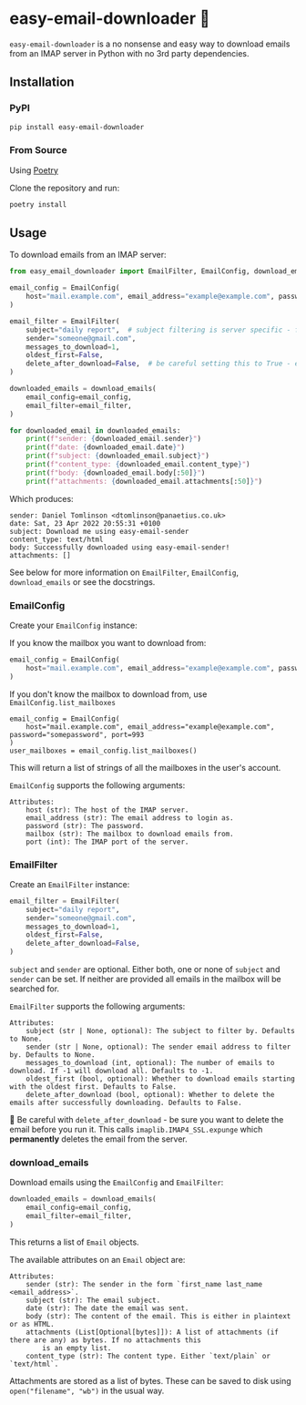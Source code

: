 # easy-email-downloader 📨

`easy-email-downloader` is a no nonsense and easy way to download emails from an IMAP server in Python with no
3rd party dependencies.

## Installation

### PyPI

```bash
pip install easy-email-downloader
```

### From Source

Using [Poetry](https://python-poetry.org)

Clone the repository and run:

```bash
poetry install
```

## Usage

To download emails from an IMAP server:

```python
from easy_email_downloader import EmailFilter, EmailConfig, download_emails

email_config = EmailConfig(
    host="mail.example.com", email_address="example@example.com", password="somepassword", mailbox="INBOX", port=993
)

email_filter = EmailFilter(
    subject="daily report",  # subject filtering is server specific - full string matches often won't work
    sender="someone@gmail.com",
    messages_to_download=1,
    oldest_first=False,
    delete_after_download=False,  # be careful setting this to True - emails are permanently removed!
)

downloaded_emails = download_emails(
    email_config=email_config,
    email_filter=email_filter,
)

for downloaded_email in downloaded_emails:
    print(f"sender: {downloaded_email.sender}")
    print(f"date: {downloaded_email.date}")
    print(f"subject: {downloaded_email.subject}")
    print(f"content_type: {downloaded_email.content_type}")
    print(f"body: {downloaded_email.body[:50]}")
    print(f"attachments: {downloaded_email.attachments[:50]}")
```

Which produces:

```
sender: Daniel Tomlinson <dtomlinson@panaetius.co.uk>
date: Sat, 23 Apr 2022 20:55:31 +0100
subject: Download me using easy-email-sender
content_type: text/html
body: Successfully downloaded using easy-email-sender!
attachments: []
```

See below for more information on `EmailFilter`, `EmailConfig`, `download_emails` or see the docstrings.
### EmailConfig

Create your `EmailConfig` instance:

If you know the mailbox you want to download from:

```python
email_config = EmailConfig(
    host="mail.example.com", email_address="example@example.com", password="somepassword", mailbox="INBOX", port=993
)
```

If you don't know the mailbox to download from, use `EmailConfig.list_mailboxes`

```
email_config = EmailConfig(
    host="mail.example.com", email_address="example@example.com", password="somepassword", port=993
)
user_mailboxes = email_config.list_mailboxes()
```

This will return a list of strings of all the mailboxes in the user's account.

`EmailConfig` supports the following arguments:

```
Attributes:
    host (str): The host of the IMAP server.
    email_address (str): The email address to login as.
    password (str): The password.
    mailbox (str): The mailbox to download emails from.
    port (int): The IMAP port of the server.
```

### EmailFilter

Create an `EmailFilter` instance:

```python
email_filter = EmailFilter(
    subject="daily report",
    sender="someone@gmail.com",
    messages_to_download=1,
    oldest_first=False,
    delete_after_download=False,
)
```

`subject` and `sender` are optional. Either both, one or none of `subject` and `sender` can be set. If neither are
provided all emails in the mailbox will be searched for.

`EmailFilter` supports the following arguments:

```
Attributes:
    subject (str | None, optional): The subject to filter by. Defaults to None.
    sender (str | None, optional): The sender email address to filter by. Defaults to None.
    messages_to_download (int, optional): The number of emails to download. If -1 will download all. Defaults to -1.
    oldest_first (bool, optional): Whether to download emails starting with the oldest first. Defaults to False.
    delete_after_download (bool, optional): Whether to delete the emails after successfully downloading. Defaults to False.
```

🚨 Be careful with `delete_after_download` - be sure you want to delete the email before you run it. This calls
`imaplib.IMAP4_SSL.expunge` which **permanently** deletes the email from the server.

### download_emails

Download emails using the `EmailConfig` and `EmailFilter`:

```python
downloaded_emails = download_emails(
    email_config=email_config,
    email_filter=email_filter,
)
```

This returns a list of `Email` objects.

The available attributes on an `Email` object are:

```
Attributes:
    sender (str): The sender in the form `first_name last_name <email_address>`.
    subject (str): The email subject.
    date (str): The date the email was sent.
    body (str): The content of the email. This is either in plaintext or as HTML.
    attachments (List[Optional[bytes]]): A list of attachments (if there are any) as bytes. If no attachments this
        is an empty list.
    content_type (str): The content type. Either `text/plain` or `text/html`.
```

Attachments are stored as a list of bytes. These can be saved to disk using `open("filename", "wb")` in the usual way.
